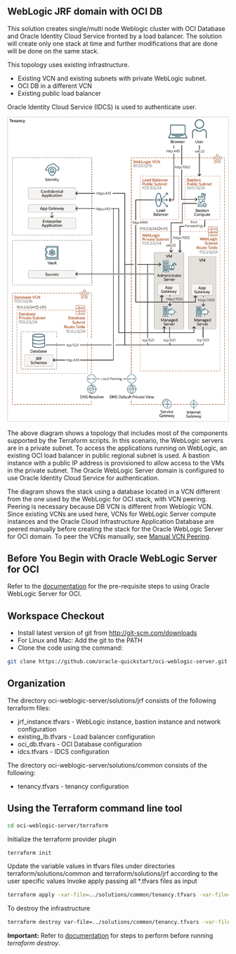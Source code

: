 ## WebLogic JRF domain with OCI DB

This solution creates single/multi node Weblogic cluster with OCI Database and Oracle Identity Cloud Service fronted by a load balancer. The solution will create only one stack at time and further modifications that are done will be done on the same stack.

This topology uses existing infrastructure.
- Existing VCN and existing subnets with private WebLogic subnet.
- OCI DB in a different VCN
- Existing public load balancer

Oracle Identity Cloud Service (IDCS) is used to authenticate user.

![Full Topology Diagram](Topology.png)

The above diagram shows a topology that includes most of the components supported by the Terraform scripts. 
In this scenario, the WebLogic servers are in a private subnet. To access the applications running on WebLogic, an existing OCI load balancer in public regional subnet is used. A bastion instance with a public IP address is provisioned to allow access to the VMs in the private subnet. The Oracle WebLogic Server domain is configured to use Oracle Identity Cloud Service for authentication.

The diagram shows the stack using a database located in a VCN different from the one used by the WebLogic for OCI stack, with VCN peering. Peering is necessary because DB VCN is different from Weblogic VCN. Since existing VCNs are used here, VCNs for WebLogic Server compute instances and the Oracle Cloud Infrastructure Application Database are peered manually before creating the stack for the Oracle WebLogic Server for OCI domain. To peer the VCNs manually, see [Manual VCN Peering](https://docs.oracle.com/en/cloud/paas/weblogic-cloud/user/configure-database-parameters.html#GUID-6A39A2A7-EF6C-408E-B5C7-C44089A9B134__MANUAL_VCN_PEERING).

## Before You Begin with Oracle WebLogic Server for OCI
Refer to the [documentation](https://docs.oracle.com/en/cloud/paas/weblogic-cloud/user/you-begin-oracle-weblogic-cloud.html) for the pre-requisite steps to using Oracle WebLogic Server for OCI.

## Workspace Checkout
- Install latest version of git from http://git-scm.com/downloads
- For Linux and Mac: Add the git to the PATH
- Clone the code using the command:

```bash
git clone https://github.com/oracle-quickstart/oci-weblogic-server.git
```

## Organization
The directory oci-weblogic-server/solutions/jrf consists of the following terraform files:

- jrf_instance.tfvars - WebLogic instance, bastion instance and network configuration
- existing_lb.tfvars - Load balancer configuration
- oci_db.tfvars  - OCI Database configuration
- idcs.tfvars - IDCS configuration

The directory oci-weblogic-server/solutions/common consists of the following:
- tenancy.tfvars - tenancy configuration

## Using the Terraform command line tool
```bash
cd oci-weblogic-server/terraform
```

Initialize the terraform provider plugin
```bash
terraform init
```

Update the variable values in tfvars files under directories terraform/solutions/common and terraform/solutions/jrf according to the user specific values
Invoke apply passing all *.tfvars files as input
```bash
terraform apply -var-file=../solutions/common/tenancy.tfvars -var-file=images/mp_image_ee_byol.tfvars -var-file=../solutions/jrf/jrf_instance.tfvars -var-file=../solutions/jrf/existing_lb.tfvars -var-file=../solutions/jrf/idcs.tfvars var-file=../solutions/jrf/oci_db.tfvars
```

To destroy the infrastructure
```bash
terraform destroy var-file=../solutions/common/tenancy.tfvars -var-file=images/mp_image_ee_byol.tfvars -var-file=../solutions/jrf/jrf_instance.tfvars -var-file=../solutions/jrf/existing_lb.tfvars -var-file=../solutions/jrf/idcs.tfvars var-file=../solutions/jrf/oci_db.tfvars
```
**Important:** Refer to [documentation](https://docs.oracle.com/en/cloud/paas/weblogic-cloud/user/delete-domain.html) for steps to perform before running *terraform destroy*.
